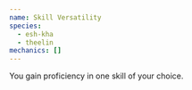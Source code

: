 ```yaml
---
name: Skill Versatility
species:
  - esh-kha
  - theelin
mechanics: []
---
```

You gain proficiency in one skill of your choice.
